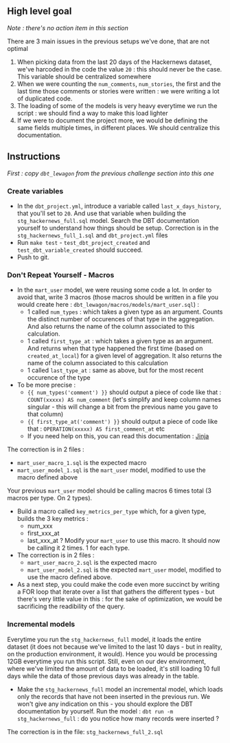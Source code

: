 ## High level goal

_Note : there's no action item in this section_

There are 3 main issues in the previous setups we've done, that are not optimal
1. When picking data from the last 20 days of the Hackernews dataset, we've harcoded in the code the value `20` : this should never be the case. This variable should be centralized somewhere
2. When we were counting the `num_comments`, `num_stories`, the first and the last time those comments or stories were written : we were writing a lot of duplicated code.
3. The loading of some of the models is very heavy everytime we run the script : we should find a way to make this load lighter
4. If we were to document the project more, we would be defining the same fields multiple times, in different places. We should centralize this documentation.

## Instructions

_First : copy `dbt_lewagon` from the previous challenge section into this one_

### Create variables

- In the `dbt_project.yml`, introduce a variable called `last_x_days_history`, that you'll set to `20`. And use that variable when building the `stg_hackernews_full.sql` model. Search the DBT documentation yourself to understand how things should be setup.
  Correction is in the `stg_hackernews_full_1.sql` and `dbt_project.yml` files
- Run `make test` - `test_dbt_project_created` and `test_dbt_variable_created` should succeed.
- Push to git.


### Don't Repeat Yourself - Macros

- In the `mart_user` model, we were reusing some code a lot. In order to avoid that, write 3 macros (those macros should be written in a file you would create here : `dbt_lewagon/macros/models/mart_user.sql`) :
  - 1 called `num_types` : which takes a given type as an argument. Counts the distinct number of occurences of that type in the aggregation. And also returns the name of the column associated to this calculation.
  - 1 called `first_type_at` : which takes a given type as an argument. And returns when that type happened the first time (based on `created_at_local`) for a given level of aggregation. It also returns the name of the column associated to this calculation
  - 1 called `last_type_at` : same as above, but for the most recent occurence of the type
- To be more precise :
  - `{{ num_types('comment') }}` should output a piece of code like that : `COUNT(xxxxx) AS num_comment` (let's simplify and keep column names singular - this will change a bit from the previous name you gave to that column)
  - `{{ first_type_at('comment') }}` should output a piece of code like that : `OPERATION(xxxxx) AS first_comment_at` etc
  - If you need help on this, you can read this documentation : [Jinja](https://docs.getdbt.com/docs/building-a-dbt-project/jinja-macros)

The correction is in 2 files :
- `mart_user_macro_1.sql` is the expected macro
- `mart_user_model_1.sql` is the `mart_user` model, modified to use the macro defined above

Your previous `mart_user` model should be calling macros 6 times total (3 macros per type. On 2 types).

- Build a macro called `key_metrics_per_type` which, for a given type, builds the 3 key metrics :
  - num_xxx
  - first_xxx_at
  - last_xxx_at ?
    Modify your `mart_user` to use this macro. It should now be calling it 2 times. 1 for each type.
- The correction is in 2 files :
  - `mart_user_macro_2.sql` is the expected macro
  - `mart_user_model_2.sql` is the expected `mart_user` model, modified to use the macro defined above.
- As a next step, you could make the code even more succinct by writing a FOR loop that iterate over a list that gathers the different types - but there's very little value in this : for the sake of optimization, we would be sacrificing the readibility of the query.

### Incremental models

Everytime you run the `stg_hackernews_full` model, it loads the entire dataset (it does not because we've limited to the last 10 days - but in reality, on the production environment, it would). Hence you would be processing 12GB everytime you run this script. Still, even on our dev environment, where we've limited the amount of data to be loaded, it's still loading 10 full days while the data of those previous days was already in the table.
- Make the `stg_hackernews_full` model an incremental model, which loads only the records that have not been inserted in the previous run. We won't give any indication on this - you should explore the DBT documentation by yourself. Run the model : `dbt run -m stg_hackernews_full` : do you notice how many records were inserted ?

The correction is in the file: `stg_hackernews_full_2.sql`

